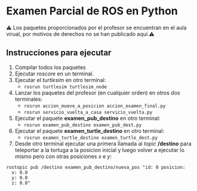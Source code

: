 # Examen Parcial de ROS en Python

⚠️  Los paquetes proporcionados por el profesor se encuentran en el aula virual, por motivos de derechos no se han publicado aquí.⚠️
## Instrucciones para ejecutar

1. Compilar todos los paquetes
2. Ejecutar *roscore* en un terminal.
3. Ejecutar el *turtlesim* en otro terminal:
    - `rosrun turtlesim turtlesim_node`
4. Lanzar los paquetes del profesor (en cualquier orden) en otros dos terminales:
    - `rosrun accion_mueve_a_posicion accion_examen_final.py`
    - `rosrun servicio_vuelta_a_casa servicio_vuelta.py`
5. Ejecutar el paquete **examen_pub_destino** en otro terminal:
    - `rosrun examen_pub_destino examen_pub_dest.py`
6. Ejecutar el paquete **examen_turtle_destino** en otro terminal:
    - `rosrun examen_turtle_destino examen_turtle_dest.py`
7. Desde otro terminal ejecutar una primera llamada al *topic* **/destino** para teleportar a la tortuga a la posicion inicial y luego volver a ejecutar lo mismo pero con otras posiciones *x* e *y*:
```
rostopic pub /destino examen_pub_destino/nueva_pos "id: 0 posicion:
  x: 0.0
  y: 0.0
  z: 0.0"
```

